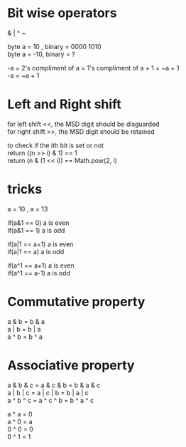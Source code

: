 # Bit wise operators  
& | ^ ~  

byte a = 10 , binary = 0000 1010  
byte a = -10, binary = ?  

-a = 2's compliment of a = 1's compliment of a + 1 = ~a + 1  
-a = ~a + 1  

# Left and Right shift 
for left shift  <<, the MSD digit should be disguarded   
for right shift >>, the MSD digit should be retained   

to check if the ith bit is set or not  
return ((n >> i) & 1) == 1  
return (n & (1 << i)) == Math.pow(2, i)

# tricks    
a = 10 , a = 13  

if(a&1 == 0) a is even  
if(a&1 == 1) a is odd  

if(a|1 == a+1) a is even  
if(a|1 == a) a is odd    

if(a^1 == a+1) a is even  
if(a^1 == a-1) a is odd    

# Commutative property    
a & b = b & a  
a | b = b | a  
a ^ b = b ^ a  

# Associative property  
a & b & c  =  a & c & b  =  b & a & c  
a | b | c  =  a | c | b  =  b | a | c  
a ^ b ^ c  =  a ^ c ^ b  =  b ^ a ^ c  

a ^ a = 0  
a ^ 0 = a  
0 ^ 0 = 0  
0 ^ 1 = 1
